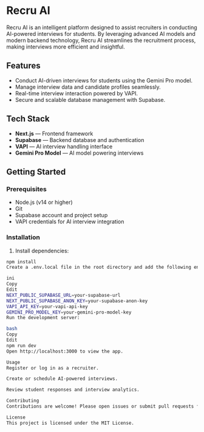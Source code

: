 # Recru AI

Recru AI is an intelligent platform designed to assist recruiters in conducting AI-powered interviews for students. By leveraging advanced AI models and modern backend technology, Recru AI streamlines the recruitment process, making interviews more efficient and insightful.

## Features

- Conduct AI-driven interviews for students using the Gemini Pro model.
- Manage interview data and candidate profiles seamlessly.
- Real-time interview interaction powered by VAPI.
- Secure and scalable database management with Supabase.

## Tech Stack

- **Next.js** — Frontend framework
- **Supabase** — Backend database and authentication
- **VAPI** — AI interview handling interface
- **Gemini Pro Model** — AI model powering interviews

## Getting Started

### Prerequisites

- Node.js (v14 or higher)
- Git
- Supabase account and project setup
- VAPI credentials for AI interview integration

### Installation

1. Install dependencies:

```bash
npm install
Create a .env.local file in the root directory and add the following environment variables:

ini
Copy
Edit
NEXT_PUBLIC_SUPABASE_URL=your-supabase-url
NEXT_PUBLIC_SUPABASE_ANON_KEY=your-supabase-anon-key
VAPI_API_KEY=your-vapi-api-key
GEMINI_PRO_MODEL_KEY=your-gemini-pro-model-key
Run the development server:

bash
Copy
Edit
npm run dev
Open http://localhost:3000 to view the app.

Usage
Register or log in as a recruiter.

Create or schedule AI-powered interviews.

Review student responses and interview analytics.

Contributing
Contributions are welcome! Please open issues or submit pull requests for improvements and bug fixes.

License
This project is licensed under the MIT License.